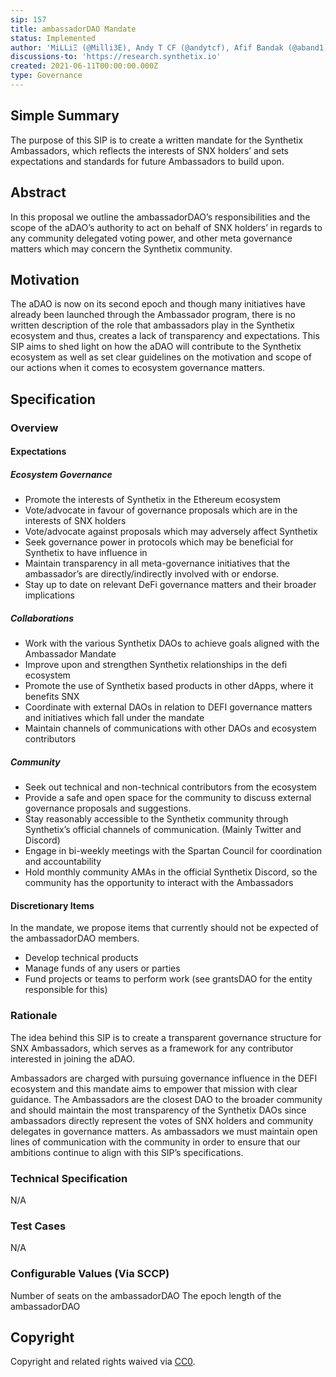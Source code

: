 ```yaml
---
sip: 157
title: ambassadorDAO Mandate
status: Implemented
author: 'MiLLiΞ (@Milli3E), Andy T CF (@andytcf), Afif Bandak (@aband1)'
discussions-to: 'https://research.synthetix.io'
created: 2021-06-11T00:00:00.000Z
type: Governance
---
```


<!--You can leave these HTML comments in your merged SIP and delete the visible duplicate text guides, they will not appear and may be helpful to refer to if you edit it again. This is the suggested template for new SIPs. Note that an SIP number will be assigned by an editor. When opening a pull request to submit your SIP, please use an abbreviated title in the filename, `sip-draft_title_abbrev.md`. The title should be 44 characters or less.-->

## Simple Summary

<!--"If you can't explain it simply, you don't understand it well enough." Simply describe the outcome the proposed changes intends to achieve. This should be non-technical and accessible to a casual community member.-->

The purpose of this SIP is to create a written mandate for the Synthetix Ambassadors, which reflects the interests of SNX holders’ and sets expectations and standards for future Ambassadors to build upon.

## Abstract

<!--A short (~200 word) description of the proposed change, the abstract should clearly describe the proposed change. This is what *will* be done if the SIP is implemented, not *why* it should be done or *how* it will be done. If the SIP proposes deploying a new contract, write, "we propose to deploy a new contract that will do x".-->

In this proposal we outline the ambassadorDAO’s responsibilities and the scope of the aDAO’s authority to act on behalf of SNX holders’ in regards to any community delegated voting power, and other meta governance matters which may concern the Synthetix community.

## Motivation

<!--This is the problem statement. This is the *why* of the SIP. It should clearly explain *why* the current state of the protocol is inadequate.  It is critical that you explain *why* the change is needed, if the SIP proposes changing how something is calculated, you must address *why* the current calculation is inaccurate or wrong. This is not the place to describe how the SIP will address the issue!-->

The aDAO is now on its second epoch and though many initiatives have already been launched through the Ambassador program, there is no written description of the role that ambassadors play in the Synthetix ecosystem and thus, creates a lack of transparency and expectations. This SIP aims to shed light on how the aDAO will contribute to the Synthetix ecosystem as well as set clear guidelines on the motivation and scope of our actions when it comes to ecosystem governance matters.

## Specification

<!--The specification should describe the syntax and semantics of any new feature, there are five sections
1. Overview
2. Rationale
3. Technical Specification
4. Test Cases
5. Configurable Values
-->

### Overview

#### Expectations

##### Ecosystem Governance

- Promote the interests of Synthetix in the Ethereum ecosystem
- Vote/advocate in favour of governance proposals which are in the interests of SNX holders
- Vote/advocate against proposals which may adversely affect Synthetix
- Seek governance power in protocols which may be beneficial for Synthetix to have influence in
- Maintain transparency in all meta-governance initiatives that the ambassador’s are directly/indirectly involved with or endorse.
- Stay up to date on relevant DeFi governance matters and their broader implications

##### Collaborations

- Work with the various Synthetix DAOs to achieve goals aligned with the Ambassador Mandate
- Improve upon and strengthen Synthetix relationships in the defi ecosystem
- Promote the use of Synthetix based products in other dApps, where it benefits SNX
- Coordinate with external DAOs in relation to DEFI governance matters and initiatives which fall under the mandate
- Maintain channels of communications with other DAOs and ecosystem contributors

##### Community

- Seek out technical and non-technical contributors from the ecosystem
- Provide a safe and open space for the community to discuss external governance proposals and suggestions.
- Stay reasonably accessible to the Synthetix community through Synthetix’s official channels of communication. (Mainly Twitter and Discord)
- Engage in bi-weekly meetings with the Spartan Council for coordination and accountability
- Hold monthly community AMAs in the official Synthetix Discord, so the community has the opportunity to interact with the Ambassadors

#### Discretionary Items

In the mandate, we propose items that currently should not be expected of the ambassadorDAO members.

- Develop technical products
- Manage funds of any users or parties
- Fund projects or teams to perform work (see grantsDAO for the entity responsible for this)

### Rationale

<!--This is where you explain the reasoning behind how you propose to solve the problem. Why did you propose to implement the change in this way, what were the considerations and trade-offs. The rationale fleshes out what motivated the design and why particular design decisions were made. It should describe alternate designs that were considered and related work. The rationale may also provide evidence of consensus within the community, and should discuss important objections or concerns raised during discussion.-->

The idea behind this SIP is to create a transparent governance structure for SNX Ambassadors, which serves as a framework for any contributor interested in joining the aDAO.

Ambassadors are charged with pursuing governance influence in the DEFI ecosystem and this mandate aims to empower that mission with clear guidance. The Ambassadors are the closest DAO to the broader community and should maintain the most transparency of the Synthetix DAOs since ambassadors directly represent the votes of SNX holders and community delegates in governance matters. As ambassadors we must maintain open lines of communication with the community in order to ensure that our ambitions continue to align with this SIP’s specifications.

### Technical Specification

<!--The technical specification should outline the public API of the changes proposed. That is, changes to any of the interfaces Synthetix currently exposes or the creations of new ones.-->

N/A

### Test Cases

<!--Test cases for an implementation are mandatory for SIPs but can be included with the implementation..-->

N/A

### Configurable Values (Via SCCP)

<!--Please list all values configurable via SCCP under this implementation.-->

Number of seats on the ambassadorDAO
The epoch length of the ambassadorDAO

## Copyright

Copyright and related rights waived via [CC0](https://creativecommons.org/publicdomain/zero/1.0/).
